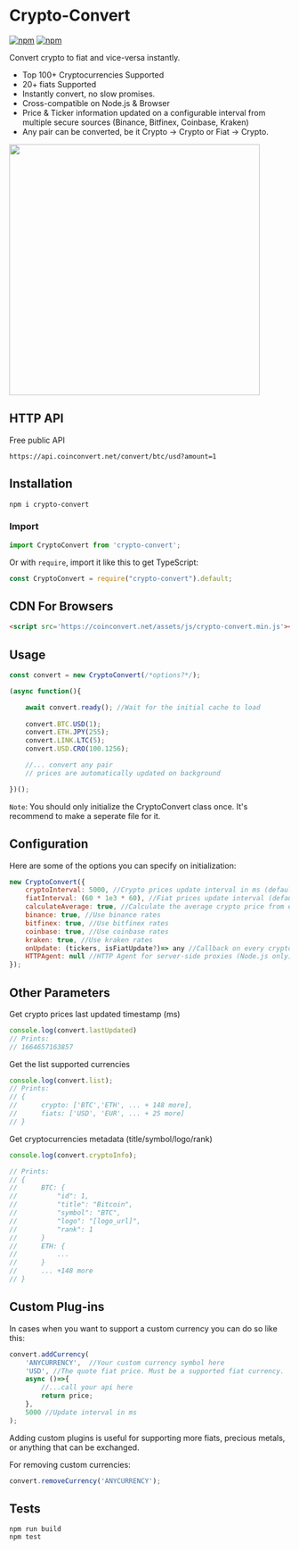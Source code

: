   
# Crypto-Convert

[![npm](https://img.shields.io/npm/v/crypto-convert)](https://www.npmjs.com/package/crypto-convert)
[![npm](https://img.shields.io/npm/dw/crypto-convert)](https://www.npmjs.com/package/crypto-convert)

Convert crypto to fiat and vice-versa instantly.

- Top 100+ Cryptocurrencies Supported
- 20+ fiats Supported
- Instantly convert, no slow promises.
- Cross-compatible on Node.js & Browser
- Price & Ticker information updated on a configurable interval from multiple secure sources (Binance, Bitfinex, Coinbase, Kraken)
- Any pair can be converted, be it Crypto -> Crypto or Fiat -> Crypto.

<a href='https://coinconvert.net' target='_blank'><img src='https://coinconvert.net/assets/img/general.jpg' width="450px"></a>

## HTTP API
Free public API

`https://api.coinconvert.net/convert/btc/usd?amount=1`


## Installation
`npm i crypto-convert`


### Import
```javascript
import CryptoConvert from 'crypto-convert';
```

Or with `require`, import it like this to get TypeScript:
```javascript
const CryptoConvert = require("crypto-convert").default;
```

## CDN For Browsers
```html
<script src='https://coinconvert.net/assets/js/crypto-convert.min.js'></script>
```

## Usage
```javascript
const convert = new CryptoConvert(/*options?*/);

(async function(){

	await convert.ready(); //Wait for the initial cache to load
	
	convert.BTC.USD(1);
	convert.ETH.JPY(255);
	convert.LINK.LTC(5);
	convert.USD.CRO(100.1256);

	//... convert any pair
	// prices are automatically updated on background

})();
```
`Note`: You should only initialize the CryptoConvert class once. It's recommend to make a seperate file for it.

## Configuration

Here are some of the options you can specify on initialization:

```javascript
new CryptoConvert({
	cryptoInterval: 5000, //Crypto prices update interval in ms (default 5 seconds on Node.js & 15 seconds on Browsers)
	fiatInterval: (60 * 1e3 * 60), //Fiat prices update interval (default every 1 hour)
	calculateAverage: true, //Calculate the average crypto price from exchanges
	binance: true, //Use binance rates
	bitfinex: true, //Use bitfinex rates
	coinbase: true, //Use coinbase rates
	kraken: true, //Use kraken rates
	onUpdate: (tickers, isFiatUpdate?)=> any //Callback on every crypto update
	HTTPAgent: null //HTTP Agent for server-side proxies (Node.js only)
});
```


## Other Parameters

Get crypto prices last updated timestamp (ms)
```javascript
console.log(convert.lastUpdated)
// Prints:
// 1664657163857
```


Get the list supported currencies
```javascript
console.log(convert.list);
// Prints:
// {
//		crypto: ['BTC','ETH', ... + 148 more],
//		fiats: ['USD', 'EUR', ... + 25 more]	
// }
```

Get cryptocurrencies metadata (title/symbol/logo/rank)
```javascript
console.log(convert.cryptoInfo);

// Prints:
// {
//		BTC: {
//		    "id": 1,
//		    "title": "Bitcoin",
//		    "symbol": "BTC",
//		    "logo": "[logo_url]",
//		    "rank": 1
//		}
//		ETH: {
//			...
//		}
//		... +148 more
// }
```

## Custom Plug-ins

In cases when you want to support a custom currency you can do so like this:

```javascript
convert.addCurrency(
	'ANYCURRENCY',  //Your custom currency symbol here
	'USD', //The quote fiat price. Must be a supported fiat currency.
	async ()=>{
		//...call your api here
		return price;
	}, 
	5000 //Update interval in ms
);
```

Adding custom plugins is useful for  supporting more fiats, precious metals, or anything that can be exchanged.

For removing custom currencies:

```javascript
convert.removeCurrency('ANYCURRENCY');
```
## Tests

```
npm run build
npm test
```
